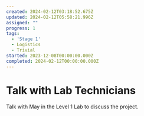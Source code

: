 ```yaml
---
created: 2024-02-12T03:18:52.675Z
updated: 2024-02-12T05:58:21.996Z
assigned: ""
progress: 1
tags:
  - 'Stage 1'
  - Logistics
  - Trivial
started: 2023-12-08T00:00:00.000Z
completed: 2024-02-12T00:00:00.000Z
---
```


# Talk with Lab Technicians

Talk with May in the Level 1 Lab to discuss the project.
